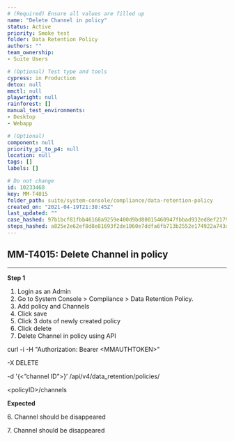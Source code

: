 ```yaml
---
# (Required) Ensure all values are filled up
name: "Delete Channel in policy"
status: Active
priority: Smoke test
folder: Data Retention Policy
authors: ""
team_ownership: 
- Suite Users

# (Optional) Test type and tools
cypress: in Production
detox: null
mmctl: null
playwright: null
rainforest: []
manual_test_environments: 
- Desktop
- Webapp

# (Optional)
component: null
priority_p1_to_p4: null
location: null
tags: []
labels: []

# Do not change
id: 10233468
key: MM-T4015
folder_path: suite/system-console/compliance/data-retention-policy
created_on: "2021-04-19T21:38:45Z"
last_updated: ""
case_hashed: 97b1bcf81fbb46168a9259e400d9bd80015460947fbbad932ed8ef21790a1865f5ffa28d74bb64129dba7f9887eb72c6
steps_hashed: a825e2e62ef8d8e81693f2de1060e7ddfa6fb713b2552e174922a743db2048550b5a3f89b3bf3e280a38dd8968e5f079
---
```


## MM-T4015: Delete Channel in policy

---

**Step 1**

1. Login as an Admin
2. Go to System Console > Compliance > Data Retention Policy.
3. Add policy and Channels
4. Click save
5. Click 3 dots of newly created policy
6. Click delete
7. Delete Channel in policy using API

curl -i -H "Authorization: Bearer \<MMAUTHTOKEN>"

\-X DELETE

\-d '{<”channel ID”>}’ /api/v4/data\_retention/policies/

\<policyID>/channels

**Expected**

6\. Channel should be disappeared

7\. Channel should be disappeared

